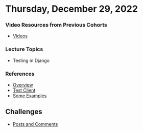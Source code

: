 Thursday, December 29, 2022
====================
### Video Resources from Previous Cohorts
- [Videos](https://www.youtube.com/channel/UCASZ7zW_Egu0T4KG3YEdGfw/playlists)

### Lecture Topics
- Testing in Django

### References
- [Overview](https://docs.djangoproject.com/en/3.2/topics/testing/overview/)
- [Test Client](https://docs.djangoproject.com/en/3.2/topics/testing/tools/)
- [Some Examples](https://www.valentinog.com/blog/testing-django/)

## Challenges
- [Posts and Comments](https://github.com/deltaplatoonew/posts-and-comments)
